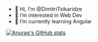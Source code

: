 - 👋 Hi, I’m @DimitriTsikaridze
- 👀 I’m interested in Web Dev
- 🌱 I’m currently learning Angular

[![Anurag's GitHub stats](https://github-readme-stats.vercel.app/api?username=dimitritsikaridze&count_private=true&show_icons=true&theme=tokyonight)](https://github.com/anuraghazra/github-readme-stats)


<!---
DimitriTsikaridze/DimitriTsikaridze is a ✨ special ✨ repository because its `README.md` (this file) appears on your GitHub profile.
You can click the Preview link to take a look at your changes.
--->
